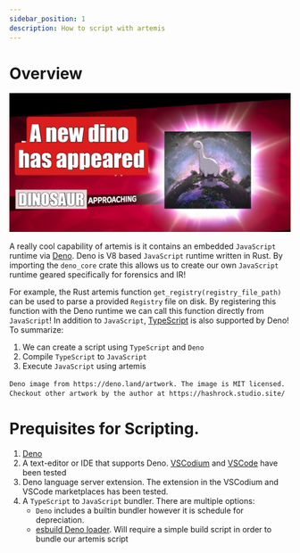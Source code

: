 ```yaml
---
sidebar_position: 1
description: How to script with artemis
---
```


# Overview

![a small velociraptor joke](../../../static/img/deno2.jpeg)

A really cool capability of artemis is it contains an embedded `JavaScript`
runtime via [Deno](https://deno.land/). Deno is V8 based `JavaScript` runtime
written in Rust. By importing the `deno_core` crate this allows us to create our
own `JavaScript` runtime geared specifically for forensics and IR!

For example, the Rust artemis function `get_registry(registry_file_path)` can be
used to parse a provided `Registry` file on disk. By registering this function
with the Deno runtime we can call this function directly from `JavaScript`! In
addition to `JavaScript`, [TypeScript](https://www.typescriptlang.org/) is also
supported by Deno!\
To summarize:

1. We can create a script using `TypeScript` and `Deno`
2. Compile `TypeScript` to `JavaScript`
3. Execute `JavaScript` using artemis

`Deno image from https://deno.land/artwork. The image is MIT licensed. Checkout other artwork by the author at https://hashrock.studio.site/`

# Prequisites for Scripting.

1. [Deno](https://deno.land/)
2. A text-editor or IDE that supports Deno. [VSCodium](https://vscodium.com/)
   and [VSCode](https://code.visualstudio.com/) have been tested
3. Deno language server extension. The extension in the VSCodium and VSCode
   marketplaces has been tested.
4. A `TypeScript` to `JavaScript` bundler. There are multiple options:
   - `Deno` includes a builtin bundler however it is schedule for depreciation.
   - [esbuild Deno loader](https://deno.land/x/esbuild_deno_loader@0.6.0). Will
     require a simple build script in order to bundle our artemis script
